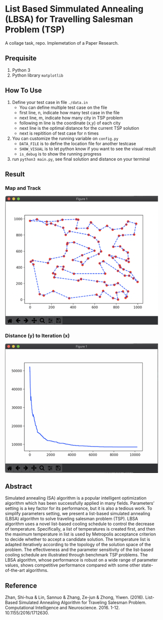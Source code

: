 # List Based Simmulated Annealing (LBSA) for Travelling Salesman Problem (TSP)
A collage task, repo. Implemetation of a Paper Research.

## Prequisite
1. Python 3
2. Python library `matplotlib`

## How To Use
1. Define your test case in file `./data.in`
    - You can define multiple test case on the file
    - first line, n, indicate how many test case in the file
    - next line, m, indicate how many city in TSP problem
    - following m line is the coordinate (x,y) of each city
    - next line is the optimal distance for the current TSP solution
    - next is repitition of test case for n times
2. You can customize the running variable on `config.py`
    - `DATA_FILE` is to define the location file for another testcase
    - `SHOW_VISUAL` is to let python know if you want to see the visual result
    - `is_debug` is to show the running progress
3. run `python3 main.py`, see final solution and distance on your terminal

## Result
### Map and Track
![map](./result/map.png)

### Distance (y) to Iteration (x)
![map](./result/fitness-plot.png)

## Abstract
Simulated annealing (SA) algorithm is a popular intelligent optimization algorithm which has been successfully applied in many fields. Parameters’ setting is a key factor for its performance, but it is also a tedious work. To simplify parameters setting, we present a list-based simulated annealing (LBSA) algorithm to solve traveling salesman problem (TSP). LBSA algorithm uses a novel list-based cooling schedule to control the decrease of temperature. Specifically, a list of temperatures is created first, and then the maximum temperature in list is used by Metropolis acceptance criterion to decide whether to accept a candidate solution. The temperature list is adapted iteratively according to the topology of the solution space of the problem. The effectiveness and the parameter sensitivity of the list-based cooling schedule are illustrated through benchmark TSP problems. The LBSA algorithm, whose performance is robust on a wide range of parameter values, shows competitive performance compared with some other state-of-the-art algorithms. 

## Reference
Zhan, Shi-hua & Lin, Sannuo & Zhang, Ze-jun & Zhong, Yiwen. (2016). List-Based Simulated Annealing Algorithm for Traveling Salesman Problem. Computational Intelligence and Neuroscience. 2016. 1-12. 10.1155/2016/1712630. 